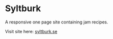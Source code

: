 # Syltburk
A responsive one page site containing jam recipes.

Visit site here: [syltburk.se](http://www.syltburk.se/)

